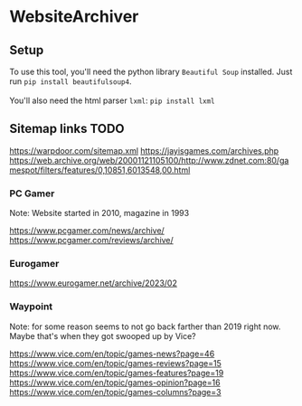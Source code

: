 # WebsiteArchiver

## Setup

To use this tool, you'll need the python library `Beautiful Soup` installed. Just run `pip install beautifulsoup4`.<br/><br/>
You'll also need the html parser `lxml`: `pip install lxml`


## Sitemap links TODO
https://warpdoor.com/sitemap.xml
https://jayisgames.com/archives.php
https://web.archive.org/web/20001121105100/http://www.zdnet.com:80/gamespot/filters/features/0,10851,6013548,00.html


### PC Gamer
Note: Website started in 2010, magazine in 1993

https://www.pcgamer.com/news/archive/
https://www.pcgamer.com/reviews/archive/


### Eurogamer
https://www.eurogamer.net/archive/2023/02


### Waypoint
Note: for some reason seems to not go back farther than 2019 right now. Maybe that's when they got swooped up by Vice?

https://www.vice.com/en/topic/games-news?page=46
https://www.vice.com/en/topic/games-reviews?page=15
https://www.vice.com/en/topic/games-features?page=19
https://www.vice.com/en/topic/games-opinion?page=16
https://www.vice.com/en/topic/games-columns?page=3